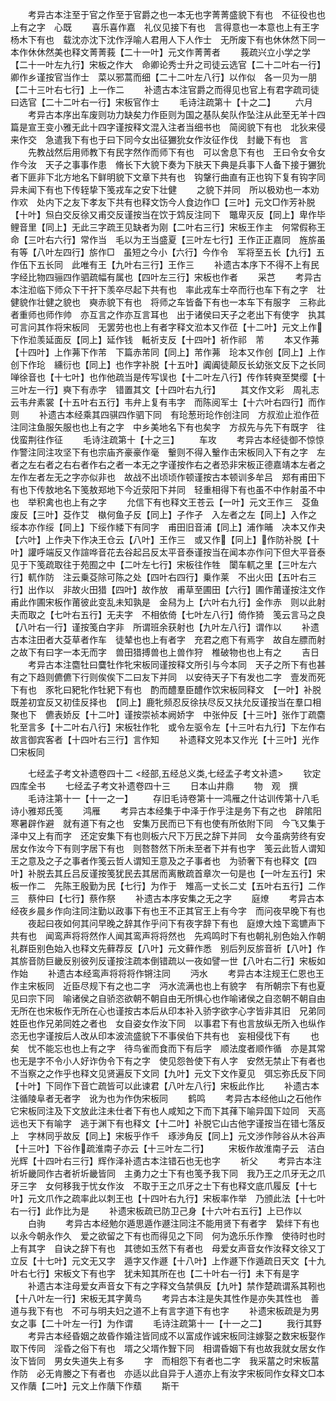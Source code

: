 <!-- { "loadSidebar": true } -->
　　考异古本注至于官之作至于官爵之也一本无也字菁菁盛貌下有也　不征役也也上有之字　心既
　　喜乐喜作嘉　礼仪见接下有也　言得意也一本意也上有王字　杨木下有也　载沈亦沈下沈作浮喻人君用人下人作士　无所废下有也休休然下同一本作休休然美也释文菁菁莪【二十一叶】元文作菁菁者
　　莪疏兴立小学之学【二十一叶左九行】宋板之作大　命卿论秀士升之司徒云选官【二十二叶右一行】卿作乡谨按官当作士　菜以邪蒿而细【二十二叶左八行】以作似　各一贝为一朋【二十三叶右七行】上一作二
　　补遗古本注官爵之而得见也官上有君字疏司徒曰选官【二十二叶右一行】宋板官作士
　　毛诗注疏第十【十之二】
　　六月
　　考异古本序出车废则功力缺矣力作臣则为国之基队矣队作坠注从此至无羊十四篇是宣王变小雅无此十四字谨按释文混入注者当细书也　简阅貌下有也　北狄来侵来作交　急遣我下有也于曰下同今女出征玁狁女作汝征作伐　封畿下有也　言
　　先教战然后用师教下有民字然作而师下有也　可以舍息下有也　王曰令女令女作今汝　天子之事事作患　脩长下大貌下奏为下肤天下典是兵事下人备下接于玁狁者下匪非下北方地名下鲜明貌下文章下共有也　钩鞶行曲直有正也钩下复有钩字同异未闻下有也下传轾挚下笺戎车之安下壮健
　　之貌下并同　所以极劝也一本劝作欢　处内下之友下孝友下共有也释文饬今人食边作□【三叶】元文□作芳补脱【十叶】炰白交反徐又甫交反谨按当在饮于鸩反注同下　鼈卑灭反【同上】卑作毕　鲤音里【同上】无此三字疏王见缺者为刚【二叶右三行】宋板王作主　何常假称王命【三叶右六行】常作当　毛以为王当盛夏【三叶左七行】王作正正嘉同　旌旂虽有等【八叶左四行】旂作□　虽短之今小【六行】今作令　军将至五长【九行】五作伍下五长同　此唯有王【九叶右三行】王作三
　　补遗古本序下不得不上有民字经比物四骊四作驷疏幅有属也【四叶左三行】宋板也作者
　　采芑
　　考异古本注涖临下师众下干扞下羡卒尽起下共有也　率此戎车士卒而行也车下有之字　壮健貌作壮健之貌也　奭赤貌下有也　将师之车皆备下有也一本车下有服字　三称此者重师也师作帅　亦互言之作亦互言耳也　出于诸侯曰天子之老出下有使字　执其可言问其作将宋板同　无罢劳也也上有者字释文涖本又作莅【十二叶】元文上作下作涖羡延面反【同上】延作钱　軧祈支反【十四叶】祈作祁　芾
　　本又作茀【十四叶】上作茀下作芾　下篇赤芾同【同上】芾作茀　玱本又作创【同上】上作创下作玱　纁衍也【同上】也作字补脱【十五叶】阗阗徒颠反长幼张文反下之长同　啴徐音也【十七叶】也作他疏当是传写误也【十二叶左八行】传作转奭至樊缨【十三叶左一行】奭下有赤字　错置其文【十四叶右九行】
　　其文作文彩　周礼志云韦弁素裳【十五叶右五行】韦弁上复有韦字　而陈阅军士【十六叶右四行】而作则
　　补遗古本经乘其四骐四作驷下同　有玱葱珩玱作创注同　方叔涖止涖作莅注同注鱼服矢服也也上有之字　中乡美地名下有也矣字　方叔先与先下有既字　往伐蛮荆往作征
　　毛诗注疏第十【十之三】
　　车攻
　　考异古本经徒御不惊惊作警注同注攻坚下有也宗庙齐豪豪作毫　轚则不得入轚作击宋板同入下有之字　左者之左右者之右右者作右之者一本无之字谨按作右之者恐非宋板正德嘉靖本左者之左作左者左无之字亦似非也　故战不出顷顷作顿谨按古本顿训多牟吕　郑有甫田下有也下传敖地名下笺敖郑地下今近荥阳下并同　轻重相得下有也虽不中作射虽不中也　举积禽也也上有之字
　　允信下有也释文王苍云【一叶】元文王作三　芟鱼废反【三叶】芟作艾　槸何鱼子反【同上】子作孑　入左者之左【同上】入作之　绥本亦作绥【同上】下绥作緌下有同字　甫田旧音浦【同上】浦作晡　决本又作夬【六叶】上作夬下作决王仓云【八叶】王作三　或又作【冋上】作防补脱【十叶】讙呼端反又作諠哗音花去谷起吕反太平音泰谨按当在闻本亦作问下但大平音泰见于下笺疏取往于苑囿之中【二叶左七行】宋板往作牲　闑车軏之里【三叶左六行】軏作防　注云乗芟除可陈之处【四叶右四行】乗作莱　不出火田【五叶右三行】出作以　非故火田猎【四叶】故作放　甫草至圃田【六行】圃作莆谨按注文作甫此作圃宋板作莆彼此变乱未知孰是　金舄为上【六叶右九行】金作赤　则以此射夫而取之【七叶右五行】无夫字　不相依倚【七叶左八行】倚作猗　笺云言马之良【八叶右一行】谨按笺白字非　所谓班余获射也【九叶左八行】谓作以
　　补遗古本注田者大芟草者作车　徒辇也也上有者字　充君之庖下有焉字　故自左膘而射之故下有曰字一本无而字　兽田猎搏兽也上兽作狩　椎破物也也上有之
　　吉日
　　考异古本注麕牡曰麌牡作牝宋板同谨按释文所引与今本同　天子之所下有也甚有之下趋则儦儦下行则俟俟下二曰友下并同　以安待天子下有发也二字　壹发而死下有也　豕牝曰豝牝作牡豝下有也　酌而醴羣臣醴作饮宋板同释文　【一叶】补脱既差初宜反又初佳反择也　【同上】鹿牝频忍反徐扶尽反又扶允反谨按当在羣口相聚也下　儦表娇反【十二叶】谨按崇祯本阙娇字　中张仲反【十三叶】张作丁疏麕牝至言多【十二叶右八行】宋板牡作牝　或令左驱令左【十三叶右九行】下左作右　故言御宾客者【十四叶右三行】言作知
　　补遗释文兕本又作光【十三叶】光作□宋板同






　　七经孟子考文补遗卷四十二
<经部,五经总义类,七经孟子考文补遗>
　　钦定四库全书
　　七经孟子考文补遗卷四十三
　　日本山井鼎
　　物　观　撰
　　毛诗注第十一【十一之一】
　　存旧毛诗卷第十一鸿雁之什诂训传第十八毛诗小雅郑氏笺
　　鸿雁
　　考异古本经集于中泽于作乎注是务下有之也　辟隂阳寒暑辟作避　就有道下有之也　安集万民而已下有也使有所依附下同　今飞又集于泽中又上有而字　还定安集下有也则板六尺下万民之辞下并同　女今虽病劳终有安居女作汝今下有则字居下有也　则嗸嗸然下所未至者下并有也字　笺云此哲人谓知王之意及之子之事者作笺云哲人谓知王意及之子事者也　为骄奢下有也释文【四叶】补脱去其丘吕反谨按笺犹民去其居而离散疏首章次一句是也【一叶左五行】宋板一作二　先陈王殷勤为民【七行】为作于　雉高一丈长二丈【五叶右五行】二作三　蔡仲曰【七行】蔡作祭
　　补遗古本序安集之无之字
　　庭燎
　　考异古本经夜乡晨乡作向注同注勤以政事下有也王不正其官王上有今字　而问夜早晚下有也
　　夜起曰夜如何其问早晚之辞其作乎问下有夜字辞下有也　庭燎大烛下鸾镳声下共有也　闻鸾声将将然作人闻其鸾声将将然也　先鸡鸣时下有也朝礼别色始入作朝礼群臣别色始入也释文先藓荐反【八叶】元文藓作悉　别后列反旂音祈【八叶】作其旂音防巨畿反别彼列反谨按注疏本倒错疏以一夜如譬一世【八叶右二行】宋板如作始
　　补遗古本经鸾声将将将作锵注同
　　沔水
　　考异古本注规王仁恩也王作主宋板同　近臣尽规下有之也二字　沔水流满也也上有貌字　有所朝宗下有也夏见曰宗下同　喻诸侯之自骄恣欲朝不朝自由无所惧心也作喻诸侯之自恣朝不朝自由无所在也宋板作无所在心也谨按古本后从印本补入骄字欲字心字皆非其旧　兄弟同姓臣也作兄弟同姓之者也　女自姿女作汝下同　以事君下有也言放纵无所入也纵作恣无也字谨按后人改从印本波流盛貌下不事侯伯下共有也　妄相侵伐下有
　　也矣　忧不能忘也也上有之字　待鸟雀而食而下有后字　顺法度者顺作循　亦是其常也无是字不令小人好诈伪令下有之字　使见怨咎使下有人字　安然无禁止下有者也　不当察之之作乎也释文见贤遍反下文同【九叶】元文下文作夏见　弭忘弥氏反下同【十叶】下同作下音亡疏皆可以此谏君【八叶左八行】宋板此作比
　　补遗古本注循陵阜者无者字　讹为也为作伪宋板同
　　鹤鸣
　　考异古本经他山之石他作它宋板同注及下文放此注未仕者下有也人咸知之下而下其萚下喻异国下竝同　天高远也天下有喻字　逃于渊下有也释文【十二叶】补脱它山古他字谨按当在错七落反上　字林同乎故反【同上】宋板乎作千　琢渉角反【同上】元文渉作陟谷从木谷声【十三叶】下谷作疏淮南子亦云【十三叶左二行】
　　宋板作故淮南子云　洁白光辉【十四叶右三行】辉作泽补遗古本注错石也无也字
　　祈父
　　考异古本注祈圻畿同作古者祈圻畿皆同　主勇力之士下有也笺予我下同　我乃王之爪牙无之爪牙三字　女何移我于忧女作汝　不取于王之爪牙之士下有也释文底爪履反【十七叶】元文爪作之疏率此以刺王也【十四叶右九行】宋板率作举　乃颁此法【十七叶右一行】此作比为是
　　补遗宋板疏已防卫己身【十六叶右五行】上已作以
　　白驹
　　考异古本经勉尔遁思遁作遯注同注不能用贤下有者字　絷绊下有也　以永今朝永作久　爱之欲留之下有也而得见之下同　何为逸乐乐作豫　使待时也时上有其字　自诀之辞下有也　其徳如玉然下有者也　母爱女声音女作汝释文徐又丁立反【十七叶】元文无又字　遁字又作遯【十八叶】上作遯下作遁疏日天文【十九叶右七行】宋板文下有也字　犹未知其所在也【二十叶右一行】未下有是字
　　补遗古本注母爱女声音女下有之字释文刍禁俱反【九叶】禁作楚疏谓系其靷也【十八叶左一行】宋板无其字黄鸟
　　考异古本注是失其性作是亦失其性也　善道与我下有也　不可与明夫妇之道不上有言字道下有也字
　　补遗宋板疏是为男女之事【二十叶左一行】为作谓
　　毛诗注疏第十一【十一之二】
　　我行其野
　　考异古本经昏姻之故昏作婚注皆同成不以富成作诚宋板同注嫁娶之数宋板娶作取下传同　淫昏之俗下有也　壻之父壻作聟下同　相谓昏姻下有也故我就女居女作汝下皆同　男女失道失上有多
　　字　而相怨下有者也二字　我采葍之时宋板葍作防　必无肯媵之下有者也　亦适以此自异于人道亦上有汝字宋板同作女释文□本又作藬【二叶】元文上作藬下作蘈
　　斯干
